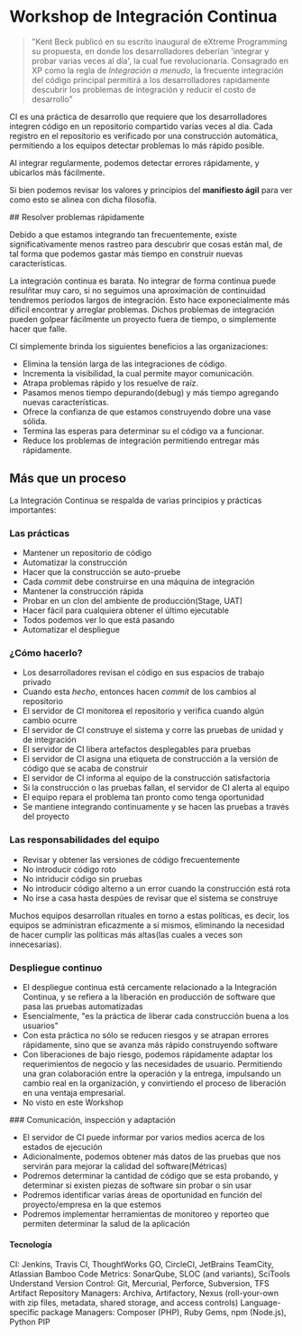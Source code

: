 Workshop de Integración Continua
================================

> "Kent Beck publicó en su escrito inaugural de eXtreme Programming su propuesta, en donde los desarrolladores deberían 'integrar y probar varias veces al día', la cual fue revolucionaria. Consagrado en XP como la regla de _Integración a menudo_, la frecuente integración del código principal permitirá a los desarrolladores rapidamente descubrir los problemas de integración y reducir el costo de desarrollo"

CI es una práctica de desarrollo que requiere que los desarrolladores integren código en un repositorio compartido varias veces al día. Cada registro en el repositorio es verificado por una construcción automática, permitiendo a los equipos detectar problemas lo más rápido posible.

Al integrar regularmente, podemos detectar errores rápidamente, y ubicarlos más fácilmente.

Si bien podemos revisar los valores y principios del **manifiesto ágil** para ver como esto se alinea con dicha filosofía.

## Resolver problemas rápidamente

Debido a que estamos integrando tan frecuentemente, existe significativamente menos rastreo para descubrir que cosas están mal, de tal forma que podemos gastar más tiempo en construir nuevas características.

La integración continua es barata. No integrar de forma continua puede resulñtar muy caro, si no seguimos una aproximaciòn de continuidad tendremos períodos largos de integración. Esto hace exponecialmente más díficil encontrar y arreglar problemas. Dichos problemas de integración pueden golpear fácilmente un proyecto fuera de tiempo, o simplemente hacer que falle.

CI simplemente brinda los siguientes beneficios a las organizaciones:

* Elimina la tensión larga de las integraciones de código.
* Incrementa la visibilidad, la cual permite mayor comunicación.
* Atrapa problemas rápido y los resuelve de raíz.
* Pasamos menos tiempo depurando(debug) y más tiempo agregando nuevas características.
* Ofrece la confianza de que estamos construyendo dobre una vase sólida.
* Termina las esperas para determinar su el código va a funcionar.
* Reduce los problemas de integración permitiendo entregar más rápidamente.

## Más que un proceso

La Integración Continua se respalda de varias principios y prácticas importantes:

### Las prácticas

- Mantener un repositorio de código
- Automatizar la construcción
- Hacer que la construcción se auto-pruebe
- Cada _commit_ debe construirse en una máquina de integración
- Mantener la construcción rápida
- Probar en un clon del ambiente de producción(Stage, UAT)
- Hacer fácil para cualquiera obtener el último ejecutable
- Todos podemos ver lo que está pasando
- Automatizar el despliegue

### ¿Cómo hacerlo?

- Los desarrolladores revisan el código en sus espacios de trabajo privado
- Cuando esta _hecho_, entonces hacen _commit_ de los cambios al repositorio
- El servidor de CI monitorea el repositorio y verifica cuando algún cambio ocurre
- El servidor de CI construye el sistema y corre las pruebas de unidad y de integración
- El servidor de CI libera artefactos desplegables para pruebas
- El servidor de CI asigna una etiqueta de construcción a la versión de código que se acaba de construir
- El servidor de CI informa al equipo de la construcción satisfactoria
- Si la construcción o las pruebas fallan, el servidor de CI alerta al equipo
- El equipo repara el problema tan pronto como tenga oportunidad
- Se mantiene integrando continuamente y se hacen las pruebas a través del proyecto

### Las responsabilidades del equipo

- Revisar y obtener las versiones de código frecuentemente
- No introducir código roto
- No intriducir código sin pruebas
- No introducir código alterno a un error cuando la construcción está rota
- No irse a casa hasta despúes de revisar que el sistema se construye

Muchos equipos desarrollan rituales en torno a estas políticas, es decir, los equipos se administran eficazmente a sí mismos, eliminando la necesidad de hacer cumplir las políticas más altas(las cuales a veces son innecesarias).

### Despliegue continuo

- El despliegue continua está cercamente relacionado a la Integración Continua, y se refiera a la liberación en producción de software que pasa las pruebas automatizadas
- Esencialmente, "es la práctica de liberar cada construcción buena a los usuarios"
- Con esta práctica no sólo se reducen riesgos y se atrapan errores rápidamente, sino que se avanza más rápido construyendo software
- Con liberaciones de bajo riesgo, podemos rápidamente adaptar los requerimientos de negocio y las necesidades de usuario. Permitiendo una gran colaboración entre la operación y la entrega, impulsando un cambio real en la organización, y convirtiendo el proceso de liberación en una ventaja empresarial.
- No visto en este Workshop

### Comunicación, inspección y adaptación

- El servidor de CI puede informar por varios medios acerca de los estados de ejecución
- Adicionalmente, podemos obtener más datos de las pruebas que nos servirán para mejorar la calidad del software(Métricas)
- Podremos determinar la cantidad de código que se esta probando, y determinar si existen piezas de software sin probar o sin usar
- Podremos identificar varias áreas de oportunidad en función del proyecto/empresa en la que estemos
- Podremos implementar herramientas de monitoreo y reporteo que permiten determinar la salud de la aplicación

#### Tecnología

CI: Jenkins, Travis CI, ThoughtWorks GO, CircleCI, JetBrains TeamCity, Atlassian Bamboo
Code Metrics: SonarQube, SLOC (and variants), SciTools Understand
Version Control: Git, Mercurial, Perforce, Subversion, TFS
Artifact Repository Managers: Archiva, Artifactory, Nexus (roll-your-own with zip files, metadata, shared storage, and access controls)
Language-specific package Managers: Composer (PHP), Ruby Gems, npm (Node.js), Python PIP
